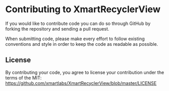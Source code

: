 # Contributing to XmartRecyclerView

If you would like to contribute code you can do so through GitHub by forking the repository and sending a pull request.

When submitting code, please make every effort to follow existing conventions and style in order to keep the code as readable as possible.

## License

By contributing your code, you agree to license your contribution under the terms of the MIT: https://github.com/xmartlabs/XmartRecyclerView/blob/master/LICENSE
